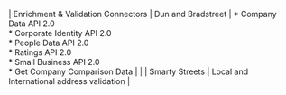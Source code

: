 | Enrichment & Validation Connectors | Dun and Bradstreet | * Company Data API 2.0 <br/> * Corporate Identity API 2.0 <br/> * People Data API 2.0 <br/> * Ratings API 2.0 <br/> * Small Business API 2.0 <br/> * Get Company Comparison Data | 
| | Smarty Streets | Local and International address validation | 